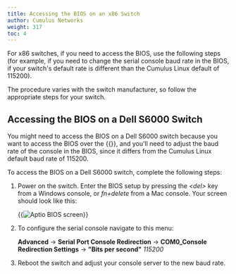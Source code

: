 ```yaml
---
title: Accessing the BIOS on an x86 Switch
author: Cumulus Networks
weight: 317
toc: 4
---
```


For x86 switches, if you need to access the BIOS, use the following steps (for example, if you need to change the serial console baud rate in the BIOS, if your switch's default rate is different than the Cumulus Linux default of 115200).

The procedure varies with the switch manufacturer, so follow the appropriate steps for your switch.

## Accessing the BIOS on a Dell S6000 Switch

You might need to access the BIOS on a Dell S6000 switch because you want to access the BIOS over the {{<exlink url="https://docs.cumulusnetworks.com/cumulus-linux/Monitoring-and-Troubleshooting/#configure-the-serial-console-on-x86-switches" text="serial console">}}, and you'll need to adjust the baud rate of the console in the BIOS, since it differs from the Cumulus Linux default baud rate of 115200.

To access the BIOS on a Dell S6000 switch, complete the following steps:

1.  Power on the switch. Enter the BIOS setup by pressing the *\<del\>* key from a Windows console, or *fn+delete* from a Mac console. Your screen should look like this:  

    {{<img src="/images/knowledge-base/access-x86-bios-dellS6000-bios.png" alt="Aptio BIOS screen">}}

2.  To configure the serial console navigate to this menu:

    **Advanced** -> **Serial Port Console Redirection** -> **COM0_Console Redirection Settings** -> **"Bits per second"** _115200_

3.  Reboot the switch and adjust your console server to the new baud rate.
